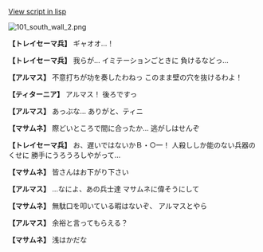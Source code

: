 [View script in lisp](../scripts/100104101.txt)

![101_south_wall_2.png](../images/backgrounds/101_south_wall_2.png)

**【トレイセーマ兵】**
ギャオオ…！

**【トレイセーマ兵】**
我らが…
イミテーションごときに
負けるなどっ…

**【アルマス】**
不意打ちが功を奏したわねっ
このまま壁の穴を抜けるわよ！

**【ティターニア】**
アルマス！
後ろですっ

**【アルマス】**
あっぶな…
ありがと、ティニ

**【マサムネ】**
際どいところで間に合ったか…
逃がしはせんぞ

**【トレイセーマ兵】**
お、遅いではないかＢ・○一！
人殺ししか能のない兵器のくせに
勝手にうろうろしやがって…

**【マサムネ】**
皆さんはお下がり下さい

**【アルマス】**
…なによ、あの兵士達
マサムネに偉そうにして

**【マサムネ】**
無駄口を叩いている暇はないぞ、
アルマスとやら

**【アルマス】**
余裕と言ってもらえる？

**【マサムネ】**
浅はかだな